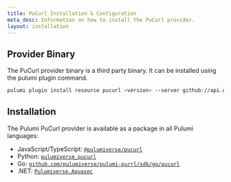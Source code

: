 ```yaml
---
title: PuCurl Installation & Configuration
meta_desc: Information on how to install the PuCurl provider.
layout: installation
---
```


## Provider Binary

The PuCurl provider binary is a third party binary. It can be installed using the pulumi plugin command.

```bash
pulumi plugin install resource pucurl <version> --server github://api.github.com/dirien
```

## Installation

The Pulumi PuCurl provider is available as a package in all Pulumi languages:

* JavaScript/TypeScript: [`@pulumiverse/pucurl`](https://www.npmjs.com/package/@pulumiverse/pucurl)
* Python: [`pulumiverse_pucurl`](https://pypi.org/project/pulumiverse-aquasec/)
* Go: [`github.com/pulumiverse/pulumi-purrl/sdk/go/pucurl`](https://pkg.go.dev/github.com/pulumiverse/pulumi-purrl/sdk)
* .NET: [`Pulumiverse.Aquasec`](https://www.nuget.org/packages/Pulumiverse.Pucurl)
